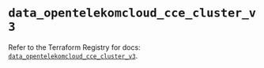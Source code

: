 # `data_opentelekomcloud_cce_cluster_v3`

Refer to the Terraform Registry for docs: [`data_opentelekomcloud_cce_cluster_v3`](https://registry.terraform.io/providers/opentelekomcloud/opentelekomcloud/1.36.2/docs/data-sources/cce_cluster_v3).
